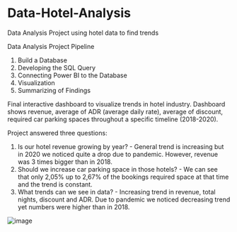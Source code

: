 # Data-Hotel-Analysis
Data Analysis Project using hotel data to find trends

Data Analysis Project Pipeline
1. Build a Database
2. Developing the SQL Query
3. Connecting Power BI to the Database
4. Visualization
5. Summarizing of Findings

Final interactive dashboard to visualize trends in hotel industry. Dashboard shows revenue, average of ADR (average daily rate), average of discount, required car parking spaces throughout a specific timeline (2018-2020).

Project answered three questions:

1. Is our hotel revenue growing by year? - General trend is increasing but in 2020 we noticed quite a drop due to pandemic. However, revenue was 3 times bigger than in 2018.
2. Should we increase car parking space in those hotels? - We can see that only 2,05% up to 2,67% of the bookings required space at that time and the trend is constant.
3. What trends can we see in data? - Increasing trend in revenue, total nights, discount and ADR. Due to pandemic we noticed decreasing trend yet numbers were higher than in 2018.


![image](https://user-images.githubusercontent.com/101363555/163004947-4b905323-8671-499a-8308-562ae28d62df.png)
